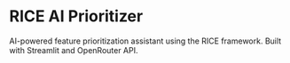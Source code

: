 # RICE AI Prioritizer

AI-powered feature prioritization assistant using the RICE framework. Built with Streamlit and OpenRouter API.

